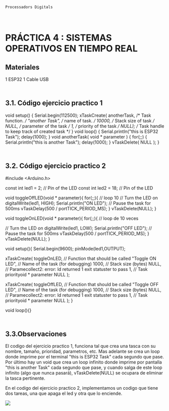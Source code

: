 
###                                    </p>
    Processadors Digitals
</p>

# </br> PRÁCTICA 4  :  SISTEMAS OPERATIVOS EN TIEMPO REAL


## Materiales
1 ESP32
1 Cable USB

## </br> 3.1. Código ejercicio practico 1
void setup()
{
Serial.begin(112500);
xTaskCreate(
anotherTask, /* Task function. */
"another Task", /* name of task. */
10000, /* Stack size of task */
NULL, /* parameter of the task */
1, /* priority of the task */
NULL); /* Task handle to keep track of created task */
}
void loop()
{
Serial.println("this is ESP32 Task");
delay(1000);
}
void anotherTask( void * parameter )
{
for(;;)
{
Serial.println("this is another Task");
delay(1000);
}
vTaskDelete( NULL );
}



## </br> 3.2. Código ejercicio practico 2

#include <Arduino.h>

const int led1 = 2; // Pin of the LED
const int led2 = 18; // Pin of the LED


void toggleOffLED(void * parameter){
for(;;){ // loop 10
// Turn the LED on
digitalWrite(led1, HIGH);
Serial.println("ON  LED");
// Pause the task for 500ms
vTaskDelay(500 / portTICK_PERIOD_MS);
}
vTaskDelete(NULL);
}  

void toggleOnLED(void * parameter){
for(;;){
// loop de 10 veces

// Turn the LED on
digitalWrite(led1, LOW);
Serial.println("OFF  LED");
// Pause the task for 500ms
vTaskDelay(500 / portTICK_PERIOD_MS);
}
vTaskDelete(NULL);
}

void setup(){
  Serial.begin(9600);
  pinMode(led1,OUTPUT);

  xTaskCreate(
    toggleOnLED,
    // Function that should be called
    "Toggle ON LED",
    // Name of the task (for debugging)
    1000,
    // Stack size (bytes)
    NULL,
    // Paramecollect2: error: ld returned 1 exit statuster to pass
    1,
    // Task priorityoid * parameter
    NULL
  );

  xTaskCreate(
  toggleOffLED,
    // Function that should be called
    "Toggle OFF LED",
    // Name of the task (for debugging)
    1000,
    // Stack size (bytes)
    NULL,
    // Paramecollect2: error: ld returned 1 exit statuster to pass
    1,
    // Task priorityoid * parameter
    NULL
  );
}

void loop(){}

## </br> 3.3.Observaciones

El codigo del ejercicio practico 1, funciona tal que crea una tasca con su nombre, tamaño, prioridad, parametros, etc.
Mas adelante se crea un loop donde imprime por el terminal "this is ESP32 Task" cada segundo que pase. Por último hay un void que crea un loop infinito donde imprime por 
pantalla "this is another Task" cada segundo que pase, y cuando salga de este loop infinito (algo que nunca pasará), vTaskDelete(NULL) se ocupara de eliminar la tasca pertinente.

En el codigo del ejercicio practico 2, implementamos un codigo que tiene dos tareas, una que apaga el led y otra que lo enciende.



![](web.png)
